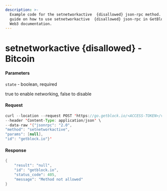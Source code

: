 ```yaml
---
description: >-
  Example code for the setnetworkactive  {disallowed} json-rpc method. Сomplete
  guide on how to use setnetworkactive  {disallowed} json-rpc in GetBlock.io
  Web3 documentation.
---
```


# setnetworkactive {disallowed} - Bitcoin

#### Parameters

`state` - boolean, required

true to enable networking, false to disable

#### Request

```java
curl --location --request POST 'https://go.getblock.io/<ACCESS-TOKEN>/v1/mainnet/' \
--header 'Content-Type: application/json' \
--data-raw '{"jsonrpc": "2.0",
"method": "setnetworkactive",
"params": [null],
"id": "getblock.io"}'
```

#### Response

```java
{
    "result": "null",
    "id": "getblock.io",
    "status_code": 405,
    "message": "Method not allowed"
}
```
